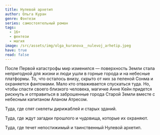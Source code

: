 ```yaml
---
title: Нулевой архетип
author: Ольга Куран
genre: Фэнтези
series: самостоятельный роман
tags:
  - 16+
  - фентези
  - магия
image: /src/assets/img/olga_kuranova__nulevoj_arhetip.jpeg
have: true
read: false
---
```

После Первой катастрофы мир изменился — поверхность Земли стала непригодной для жизни и люди ушли в горные города и на небесные платформы. То, что осталось внизу, скрыто от них за пеленой Сонма и охраняется фантомами. Мало кто отваживается спускаться туда. Но, чтобы спасти своего близкого человека, магичке Анне Кейн придется рискнуть и отправиться в заброшенные города Старой Земли вместе с небесным капитаном Аланом Атресом.

Туда, где спят скелеты дирижаблей и старых зданий.

Туда, где ждут загадки прошлого и чудовища, которые их охраняют.

Туда, где течет непостижимый и таинственный Нулевой архетип.
